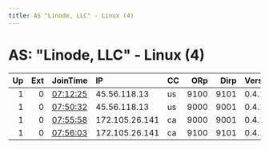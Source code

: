 ```yaml
---
title: AS "Linode, LLC" - Linux (4)
---
```


# AS: "Linode, LLC" - Linux (4)

|   Up |   Ext | JoinTime                                                                                            | IP             | CC   |   ORp |   Dirp | Version   | Contact                   | Nickname   |   eFamMembers |
|-----:|------:|:----------------------------------------------------------------------------------------------------|:---------------|:-----|------:|-------:|:----------|:--------------------------|:-----------|--------------:|
|    1 |     0 | [07:12:25](https://metrics.torproject.org/rs.html#details/1C5ACFFF80D5C85126EE8BED1DBD46E1406E9084) | 45.56.118.13   | us   |  9100 |   9101 | 0.4.1.6   | devinbileck@protonmail.co | Unnamed    |             4 |
|    1 |     0 | [07:50:32](https://metrics.torproject.org/rs.html#details/5D07381306EEA79EDAF5EC0BD4ADCEDFEBACB7BD) | 45.56.118.13   | us   |  9000 |   9001 | 0.4.1.6   | devinbileck@protonmail.co | Unnamed    |             4 |
|    1 |     0 | [07:55:58](https://metrics.torproject.org/rs.html#details/5736FF4F78744BFDEA024122C1180638884F4BD6) | 172.105.26.141 | ca   |  9000 |   9001 | 0.4.1.6   | devinbileck@protonmail.co | Unnamed    |             4 |
|    1 |     0 | [07:56:03](https://metrics.torproject.org/rs.html#details/F7B57581B6F4ECB4CDF356B9B76C8B03897FB566) | 172.105.26.141 | ca   |  9100 |   9101 | 0.4.1.6   | devinbileck@protonmail.co | Unnamed    |             4 |
